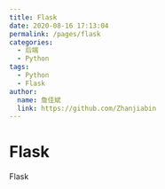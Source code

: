 ```yaml
---
title: Flask
date: 2020-08-16 17:13:04
permalink: /pages/flask
categories:
  - 后端
  - Python
tags:
  - Python
  - Flask
author:
  name: 詹佳斌
  link: https://github.com/Zhanjiabin
---
```

# Flask

Flask
<!-- more -->
